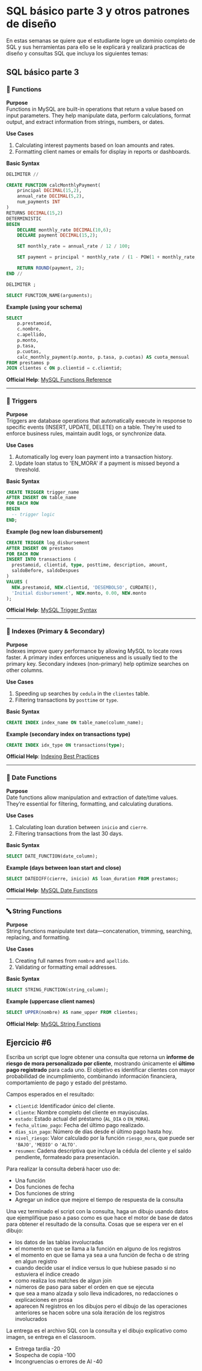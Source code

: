 # SQL básico parte 3 y otros patrones de diseño

En estas semanas se quiere que el estudiante logre un dominio completo de SQL y sus herramientas para ello se le explicará y realizará practicas de diseño y consultas SQL que incluya los siguientes temas:


## SQL básico parte 3

### 🔧 Functions

**Purpose**  
Functions in MySQL are built-in operations that return a value based on input parameters. They help manipulate data, perform calculations, format output, and extract information from strings, numbers, or dates.

**Use Cases**  
1. Calculating interest payments based on loan amounts and rates.  
2. Formatting client names or emails for display in reports or dashboards.

**Basic Syntax**  
```sql
DELIMITER //

CREATE FUNCTION calcMonthlyPayment(
    principal DECIMAL(15,2),
    annual_rate DECIMAL(5,2),
    num_payments INT
)
RETURNS DECIMAL(15,2)
DETERMINISTIC
BEGIN
    DECLARE monthly_rate DECIMAL(10,6);
    DECLARE payment DECIMAL(15,2);

    SET monthly_rate = annual_rate / 12 / 100;

    SET payment = principal * monthly_rate / (1 - POW(1 + monthly_rate, -num_payments));

    RETURN ROUND(payment, 2);
END //

DELIMITER ;
```

```sql
SELECT FUNCTION_NAME(arguments);
```

**Example (using your schema)**  
```sql
SELECT 
    p.prestamoid,
    c.nombre,
    c.apellido,
    p.monto,
    p.tasa,
    p.cuotas,
    calc_monthly_payment(p.monto, p.tasa, p.cuotas) AS cuota_mensual
FROM prestamos p
JOIN clientes c ON p.clientid = c.clientid;
```

**Official Help**: [MySQL Functions Reference](https://dev.mysql.com/doc/refman/8.4/en/create-procedure.html)

---

### 🔁 Triggers

**Purpose**  
Triggers are database operations that automatically execute in response to specific events (INSERT, UPDATE, DELETE) on a table. They’re used to enforce business rules, maintain audit logs, or synchronize data.

**Use Cases**  
1. Automatically log every loan payment into a transaction history.  
2. Update loan status to 'EN_MORA' if a payment is missed beyond a threshold.

**Basic Syntax**  
```sql
CREATE TRIGGER trigger_name
AFTER INSERT ON table_name
FOR EACH ROW
BEGIN
  -- trigger logic
END;
```

**Example (log new loan disbursement)**  
```sql
CREATE TRIGGER log_disbursement
AFTER INSERT ON prestamos
FOR EACH ROW
INSERT INTO transactions (
  prestamoid, clientid, type, posttime, description, amount,
  saldoBefore, saldoDespues
)
VALUES (
  NEW.prestamoid, NEW.clientid, 'DESEMBOLSO', CURDATE(),
  'Initial disbursement', NEW.monto, 0.00, NEW.monto
);
```

**Official Help**: [MySQL Trigger Syntax](https://dev.mysql.com/doc/refman/8.4/en/triggers.html)

---

### 🧩 Indexes (Primary & Secondary)

**Purpose**  
Indexes improve query performance by allowing MySQL to locate rows faster. A primary index enforces uniqueness and is usually tied to the primary key. Secondary indexes (non-primary) help optimize searches on other columns.

**Use Cases**  
1. Speeding up searches by `cedula` in the `clientes` table.  
2. Filtering transactions by `posttime` or `type`.

**Basic Syntax**  
```sql
CREATE INDEX index_name ON table_name(column_name);
```

**Example (secondary index on transactions type)**  
```sql
CREATE INDEX idx_type ON transactions(type);
```

**Official Help**: [Indexing Best Practices](https://dev.mysql.com/doc/refman/8.4/en/create-index.html)

---

### 📅 Date Functions

**Purpose**  
Date functions allow manipulation and extraction of date/time values. They’re essential for filtering, formatting, and calculating durations.

**Use Cases**  
1. Calculating loan duration between `inicio` and `cierre`.  
2. Filtering transactions from the last 30 days.

**Basic Syntax**  
```sql
SELECT DATE_FUNCTION(date_column);
```

**Example (days between loan start and close)**  
```sql
SELECT DATEDIFF(cierre, inicio) AS loan_duration FROM prestamos;
```

**Official Help**: [MySQL Date Functions](https://dev.mysql.com/doc/refman/8.4/en/date-and-time-functions.html)

---

### 🔤 String Functions

**Purpose**  
String functions manipulate text data—concatenation, trimming, searching, replacing, and formatting.

**Use Cases**  
1. Creating full names from `nombre` and `apellido`.  
2. Validating or formatting email addresses.

**Basic Syntax**  
```sql
SELECT STRING_FUNCTION(string_column);
```

**Example (uppercase client names)**  
```sql
SELECT UPPER(nombre) AS name_upper FROM clientes;
```

**Official Help**: [MySQL String Functions](https://dev.mysql.com/doc/refman/8.4/en/string-functions.html)


## Ejercicio #6

Escriba un script que logre obtener una consulta que retorna un **informe de riesgo de mora personalizado por cliente**, mostrando únicamente el **último pago registrado** para cada uno. El objetivo es identificar clientes con mayor probabilidad de incumplimiento, combinando información financiera, comportamiento de pago y estado del préstamo. 

Campos esperados en el resultado: 

- `clientid`: Identificador único del cliente.
- `cliente`: Nombre completo del cliente en mayúsculas.
- `estado`: Estado actual del préstamo (`AL_DIA` o `EN_MORA`).
- `fecha_ultimo_pago`: Fecha del último pago realizado.
- `dias_sin_pago`: Número de días desde el último pago hasta hoy.
- `nivel_riesgo`: Valor calculado por la función `riesgo_mora`, que puede ser `'BAJO'`, `'MEDIO'` o `'ALTO'`.
- `resumen`: Cadena descriptiva que incluye la cédula del cliente y el saldo pendiente, formateado para presentación.

Para realizar la consulta deberá hacer uso de: 

- Una función
- Dos funciones de fecha
- Dos funciones de string
- Agregar un índice que mejore el tiempo de respuesta de la consulta

Una vez terminado el script con la consulta, haga un dibujo usando datos que ejemplifique paso a paso como es que hace el motor de base de datos para obtener el resultado de la consulta. Cosas que se espera ver en el dibujo:  

- los datos de las tablas involucradas
- el momento en que se llama a la función en alguno de los registros 
- el momento en que se llama ya sea a una función de fecha o de string en algun registro 
- cuando decide usar el índice versus lo que hubiese pasado si no estuviera el índice creado 
- como realiza los matches de algun join  
- números de paso para saber el orden en que se ejecuta 
- que sea a mano alzada y solo lleva indicadores, no redacciones o explicaciones en prosa 
- aparecen N registros en los dibujos pero el dibujo de las operaciones anteriores se hacen sobre una sola iteración de los registros involucrados

La entrega es el archivo SQL con la consulta y el dibujo explicativo como imagen, se entrega en el classroom. 

- Entrega tardía -20
- Sospecha de copia -100
- Incongruencias o errores de AI -40

